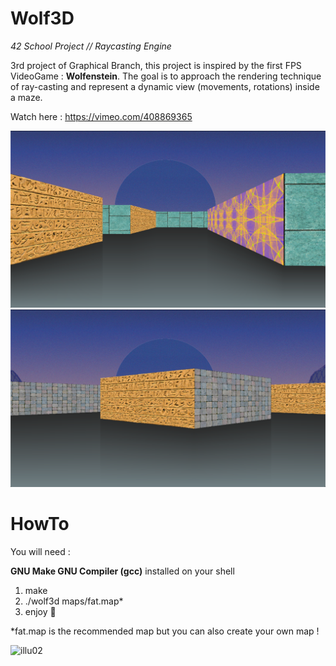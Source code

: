 # Wolf3D
*42 School Project // Raycasting Engine*

3rd project of Graphical Branch, this project is inspired by the first FPS VideoGame : **Wolfenstein**. The goal is to approach the rendering technique of ray-casting and represent a dynamic view (movements, rotations) inside a maze.

Watch here : https://vimeo.com/408869365

![illu00](/img/0.png)
![illu01](/img/1.png)

# HowTo

You will need :

   **GNU Make GNU Compiler (gcc)** installed on your shell  
    
1. make
2. ./wolf3d maps/fat.map*
3. enjoy :rocket:

*fat.map is the recommended map but you can also create your own map !

![illu02](/img/2.png)

